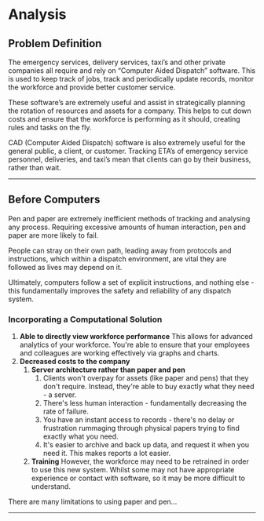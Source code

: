 # Analysis

## Problem Definition

The emergency services, delivery services, taxi’s and other private companies all require and rely on “Computer Aided Dispatch” software. This is used to keep track of jobs, track and periodically update records, monitor the workforce and provide better customer service.

These software’s are extremely useful and assist in strategically planning the rotation of resources and assets for a company. This helps to cut down costs and ensure that the workforce is performing as it should, creating rules and tasks on the fly.

CAD (Computer Aided Dispatch) software is also extremely useful for the general public, a client, or customer. Tracking ETA’s of emergency service personnel, deliveries, and taxi’s mean that clients can go by their business, rather than wait.

---

## Before Computers

Pen and paper are extremely inefficient methods of tracking and analysing any process. Requiring excessive amounts of human interaction, pen and paper are more likely to fail.

People can stray on their own path, leading away from protocols and instructions, which within a dispatch environment, are vital they are followed as lives may depend on it.

Ultimately, computers follow a set of explicit instructions, and nothing else - this fundamentally improves the safety and reliability of any dispatch system.

### Incorporating a Computational Solution

1. **Able to directly view workforce performance**
This allows for advanced analytics of your workforce. You're able to ensure that your employees and colleagues are working effectively via graphs and charts.
2. **Decreased costs to the company**
    1. **Server architecture rather than paper and pen**
        1. Clients won't overpay for assets (like paper and pens) that they don't require. Instead, they're able to buy exactly what they need - a server.
        2. There's less human interaction - fundamentally decreasing the rate of failure.
        3. You have an instant access to records - there's no delay or frustration rummaging through physical papers trying to find exactly what you need.
        4. It's easier to archive and back up data, and request it when you need it. This makes reports a lot easier.
    2. **Training**
    However, the workforce may need to be retrained in order to use this new system. Whilst some may not have appropriate experience or contact with software, so it may be more difficult to understand.

There are many limitations to using paper and pen...

---